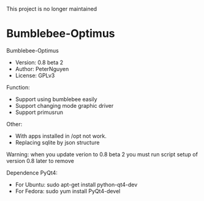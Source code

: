 This project is no longer maintained

Bumblebee-Optimus
=================
Bumblebee-Optimus
- Version: 0.8 beta 2
- Author: PeterNguyen
- License: GPLv3

Function:
- Support using bumblebee easily
- Support changing mode graphic driver
- Support primusrun

Other:
- With apps installed in /opt not work.
- Replacing sqlite by json structure

Warning: when you update verion to 0.8 beta 2 you must run script setup of version 0.8 later to remove

Dependence PyQt4:
- For Ubuntu: sudo apt-get install python-qt4-dev
- For Fedora: sudo yum install PyQt4-devel
